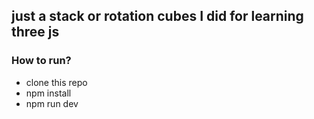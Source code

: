 ## just a stack or rotation cubes I did for learning three js

### How to run?
- clone this repo
- npm install
- npm run dev
